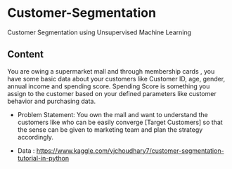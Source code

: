 # Customer-Segmentation
Customer Segmentation using Unsupervised Machine Learning

## Content

You are owing a supermarket mall and through membership cards , you have some basic data about your customers like Customer ID, age, gender, annual income and spending score.
Spending Score is something you assign to the customer based on your defined parameters like customer behavior and purchasing data.

* Problem Statement:
You own the mall and want to understand the customers like who can be easily converge [Target Customers] so that the sense can be given to marketing team and plan the strategy accordingly. 

* Data : https://www.kaggle.com/vjchoudhary7/customer-segmentation-tutorial-in-python
